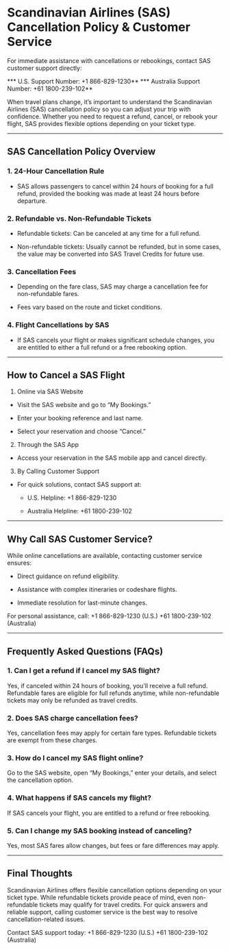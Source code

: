 # Scandinavian Airlines (SAS) Cancellation Policy & Customer Service

For immediate assistance with cancellations or rebookings, contact SAS customer support directly:

*** U.S. Support Number: +1 866-829-1230**
*** Australia Support Number: +61 1800-239-102**

When travel plans change, it’s important to understand the Scandinavian Airlines (SAS) cancellation policy so you can adjust your trip with confidence. Whether you need to request a refund, cancel, or rebook your flight, SAS provides flexible options depending on your ticket type.

---

## SAS Cancellation Policy Overview

### 1. 24-Hour Cancellation Rule

* SAS allows passengers to cancel within 24 hours of booking for a full refund, provided the booking was made at least 24 hours before departure.

### 2. Refundable vs. Non-Refundable Tickets

* Refundable tickets: Can be canceled at any time for a full refund.

* Non-refundable tickets: Usually cannot be refunded, but in some cases, the value may be converted into SAS Travel Credits for future use.

### 3. Cancellation Fees

* Depending on the fare class, SAS may charge a cancellation fee for non-refundable fares.

* Fees vary based on the route and ticket conditions.

### 4. Flight Cancellations by SAS

* If SAS cancels your flight or makes significant schedule changes, you are entitled to either a full refund or a free rebooking option.

---

## How to Cancel a SAS Flight

1. Online via SAS Website

  * Visit the SAS website and go to “My Bookings.”

  * Enter your booking reference and last name.

  * Select your reservation and choose “Cancel.”

2. Through the SAS App

  * Access your reservation in the SAS mobile app and cancel directly.

3. By Calling Customer Support

  * For quick solutions, contact SAS support at:

    * U.S. Helpline: +1 866-829-1230

    * Australia Helpline: +61 1800-239-102

---

## Why Call SAS Customer Service?

While online cancellations are available, contacting customer service ensures:

* Direct guidance on refund eligibility.

* Assistance with complex itineraries or codeshare flights.

* Immediate resolution for last-minute changes.

For personal assistance, call:
+1 866-829-1230 (U.S.)
+61 1800-239-102 (Australia)

---

## Frequently Asked Questions (FAQs)

### 1. Can I get a refund if I cancel my SAS flight?

Yes, if canceled within 24 hours of booking, you’ll receive a full refund. Refundable fares are eligible for full refunds anytime, while non-refundable tickets may only be refunded as travel credits.

### 2. Does SAS charge cancellation fees?

Yes, cancellation fees may apply for certain fare types. Refundable tickets are exempt from these charges.

### 3. How do I cancel my SAS flight online?

Go to the SAS website, open “My Bookings,” enter your details, and select the cancellation option.

### 4. What happens if SAS cancels my flight?

If SAS cancels your flight, you are entitled to a refund or free rebooking.

### 5. Can I change my SAS booking instead of canceling?

Yes, most SAS fares allow changes, but fees or fare differences may apply.

---

## Final Thoughts

Scandinavian Airlines offers flexible cancellation options depending on your ticket type. While refundable tickets provide peace of mind, even non-refundable tickets may qualify for travel credits. For quick answers and reliable support, calling customer service is the best way to resolve cancellation-related issues.

Contact SAS support today:
+1 866-829-1230 (U.S.)
+61 1800-239-102 (Australia)

